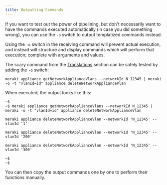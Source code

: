 ```yaml
---
title: Outputting Commands
---
```


If you want to test out the power of pipelining, but don't necessarily want to have the commands executed automatically (in case you did something wrong), you can use the `-o` switch to output templatized commands instead.

Using the `-o` switch in the receiving command will prevent actual execution, and instead will structure and display commands which will perform that execution; complete with arguments and values.

The scary command from the [Translations](/pipelining-translations) section can be safely tested by adding the `-o` switch:

```
meraki appliance getNetworkApplianceVlans --networkId N_12345 | meraki -o -t "vlanId=id" appliance deleteNetworkApplianceVlan
```

When executed, the output looks like this:

```
~$
~$ meraki appliance getNetworkApplianceVlans --networkId N_12345 | meraki -o -t "vlanId=id" appliance deleteNetworkApplianceVlan

meraki appliance deleteNetworkApplianceVlan --networkId 'N_12345' --vlanId '1'

meraki appliance deleteNetworkApplianceVlan --networkId 'N_12345' --vlanId '200'

meraki appliance deleteNetworkApplianceVlan --networkId 'N_12345' --vlanId '300'

~$
~$
```

You can then copy the output commands one by one to perform their functions manually.
